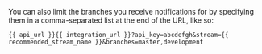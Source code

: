 You can also limit the branches you receive notifications for by
specifying them in a comma-separated list at the end of the URL,
like so:

`{{ api_url }}{{ integration_url }}?api_key=abcdefgh&stream={{ recommended_stream_name }}&branches=master,development`
